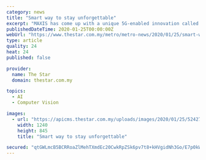 ```yaml
---
category: news
title: "Smart way to stay unforgettable"
excerpt: "MAXIS has come up with a unique 5G-enabled innovation called unforgetTABLE, a smart table capable of monitoring object recognition and brainwave analytics. Alzheimer’s Disease Foundation ..."
publishedDateTime: 2020-01-25T00:00:00Z
webUrl: "https://www.thestar.com.my/metro/metro-news/2020/01/25/smart-way-to-stay-unforgettable"
type: article
quality: 24
heat: 24
published: false

provider:
  name: The Star
  domain: thestar.com.my

topics:
  - AI
  - Computer Vision

images:
  - url: "https://apicms.thestar.com.my/uploads/images/2020/01/25/524274.jpg"
    width: 1240
    height: 845
    title: "Smart way to stay unforgettable"

secured: "qtGWLmcB5BCRRoaZlMehTXmdEc20CwkRpZSk6pv7t8+kHVgidNh3Go/E7p0kWmjyvNbQFjlEPSaLh5H/EnmHx9VMBY8A201pui/gUlR6OubEGrSF4lp/uFUIG/lJAwK5JxFQ2TsDnNLsG4izfAClOMBLSd45oOPsshrGQZ6WfOMYygejcoCe8g4fdixi3KNr9T7aYERzFce8BMED0LiFnCXxAEB792YqrODv2rUC4W2FVWfnvTGYMcSQWHnz4i+smn6W74va2cZCsRgo0JfZghOz/I9z1Ia2E49Z5waiuEFSLimeTuXQi3AmkE9Mh88o;jCV7FwQJLBhYZ8CHxu7YFQ=="
---
```



